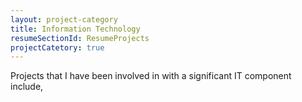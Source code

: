 ```yaml
---
layout: project-category
title: Information Technology
resumeSectionId: ResumeProjects
projectCatetory: true
---
```


Projects that I have been involved in with a significant IT component include,
